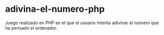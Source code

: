 # adivina-el-numero-php
Juego realizado en PHP en el que el usuario intenta adivinar el número que ha pensado el ordenador.
